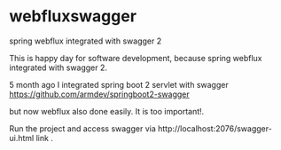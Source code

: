 # webfluxswagger
spring webflux integrated with swagger 2

This is happy day for software development, because spring webflux integrated with swagger 2.

5  month ago I integrated spring boot 2 servlet with swagger https://github.com/armdev/springboot2-swagger

but now webflux also done easily. It is too important!.

Run the project and access swagger via http://localhost:2076/swagger-ui.html link .


